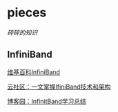 # pieces

*碎碎的知识*

## InfiniBand

[维基百科InfiniBand](https://en.wikipedia.org/wiki/InfiniBand)

[云社区：一文掌握IfiniBand技术和架构](https://cloud.tencent.com/developer/news/384580)

[博客园：InfinitBand学习总结](https://www.cnblogs.com/D-Tec/p/3157582.html)
